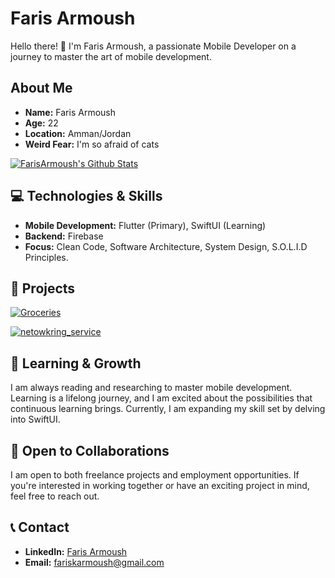 # Faris Armoush

Hello there! 👋 I'm Faris Armoush, a passionate Mobile Developer on a journey to master the art of mobile development.

## About Me

- **Name:** Faris Armoush
- **Age:** 22
- **Location:** Amman/Jordan
- **Weird Fear:** I'm so afraid of cats

[![FarisArmoush's Github Stats](https://github-readme-stats.vercel.app/api?username=FarisArmoush&count_private=true&show_icons=true)](https://github.com/FarisArmoush)

## 💻 Technologies & Skills

- **Mobile Development:** Flutter (Primary), SwiftUI (Learning)
- **Backend:** Firebase
- **Focus:** Clean Code, Software Architecture, System Design, S.O.L.I.D Principles.

## 🚀 Projects
[![Groceries](https://github-readme-stats.vercel.app/api/pin/?username=FarisArmoush&repo=groceries)](https://github.com/FarisArmoush/groceries)

[![netowkring_service](https://github-readme-stats.vercel.app/api/pin/?username=FarisArmoush&repo=networking_service)](https://github.com/FarisArmoush/networking_service)



## 🌱 Learning & Growth

I am always reading and researching to master mobile development. Learning is a lifelong journey, and I am excited about the possibilities that continuous learning brings. Currently, I am expanding my skill set by delving into SwiftUI.

## 🤝 Open to Collaborations

I am open to both freelance projects and employment opportunities. If you're interested in working together or have an exciting project in mind, feel free to reach out.

## 📞 Contact

- **LinkedIn:** [Faris Armoush](https://www.linkedin.com/in/farisarmoush/)
- **Email:** fariskarmoush@gmail.com
